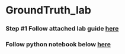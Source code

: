# GroundTruth_lab

### Step #1 Follow attached lab guide [here](labguide.pdf)

### Follow python notebook below [here](catdog.ipynb)
